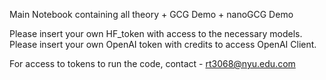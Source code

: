 Main Notebook containing all theory + GCG Demo + nanoGCG Demo

Please insert your own HF_token with access to the necessary models.
Please insert your own OpenAI token with credits to access OpenAI Client.

For access to tokens to run the code, contact - rt3068@nyu.edu.com
